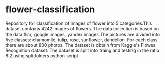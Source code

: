 # flower-classification
Repository for classification of images of flower into 5 categories.This dataset contains 4242 images of flowers.
The data collection is based on the data flicr, google images, yandex images.The pictures are divided into five classes: chamomile, tulip, rose, sunflower, dandelion.
For each class there are about 800 photos. The dataset is obtain from Kaggle's Flowes Recognition dataset. The dataset is split into traing and testing in the ratio 8:2 using splitfolders python script 
